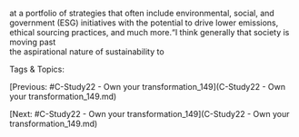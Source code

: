 at a portfolio of strategies that often include 
environmental, social, and government (ESG) 
initiatives with the potential to drive lower emissions, 
ethical sourcing practices, and much more.“I think generally that society is moving past  
the aspirational nature of sustainability to  

   Tags & Topics:
   

[Previous: #C-Study22 - Own your transformation_149](C-Study22 - Own your transformation_149.md)

[Next: #C-Study22 - Own your transformation_149](C-Study22 - Own your transformation_149.md)